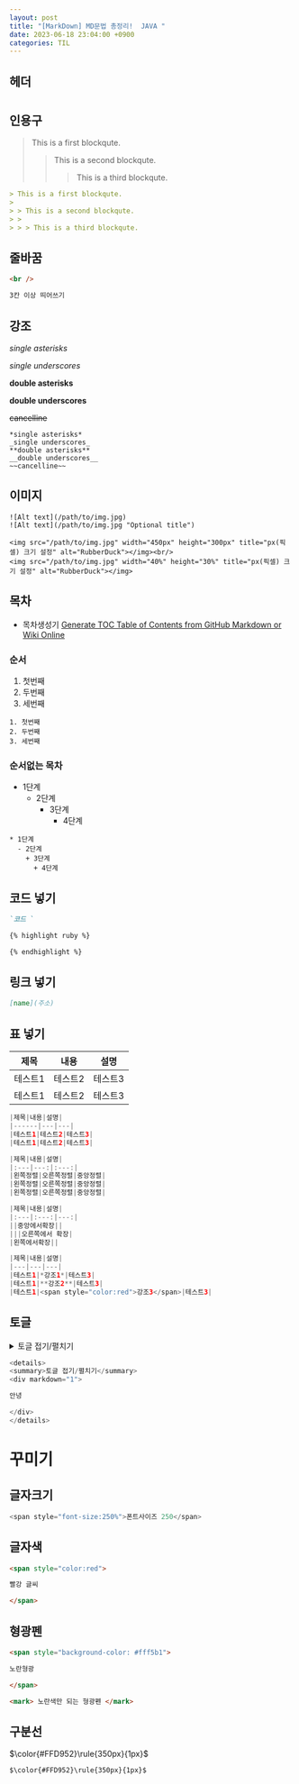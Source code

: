 ```yaml
---
layout: post
title: "[MarkDown] MD문법 총정리!  JAVA "
date: 2023-06-18 23:04:00 +0900
categories: TIL
---
```


## 헤더

#

##

###

####

#####

######

## 인용구

> This is a first blockqute.
>
> > This is a second blockqute.
> >
> > > This is a third blockqute.

```markdown
> This is a first blockqute.
>
> > This is a second blockqute.
> >
> > > This is a third blockqute.
```

## 줄바꿈

```markdown
<br />

3칸 이상 띄어쓰기
```

## 강조

_single asterisks_

_single underscores_

**double asterisks**

**double underscores**

~~cancelline~~

```
*single asterisks*
_single underscores_
**double asterisks**
__double underscores__
~~cancelline~~
```

## 이미지

```
![Alt text](/path/to/img.jpg)
![Alt text](/path/to/img.jpg "Optional title")

<img src="/path/to/img.jpg" width="450px" height="300px" title="px(픽셀) 크기 설정" alt="RubberDuck"></img><br/>
<img src="/path/to/img.jpg" width="40%" height="30%" title="px(픽셀) 크기 설정" alt="RubberDuck"></img>
```

## 목차

- 목차생성기
  [Generate TOC Table of Contents from GitHub Markdown or Wiki Online](https://ecotrust-canada.github.io/markdown-toc/)

### 순서

1. 첫번째
2. 두번째
3. 세번째

```
1. 첫번째
2. 두번째
3. 세번째
```

### 순서없는 목차

- 1단계
  - 2단계
    - 3단계
      - 4단계

```
* 1단계
  - 2단계
    + 3단계
      + 4단계
```

## 코드 넣기

```markdown
`코드 `

{% highlight ruby %}

{% endhighlight %}
```

## 링크 넣기

```markdown
[name](주소)
```

## 표 넣기

| 제목    | 내용    | 설명    |
| ------- | ------- | ------- |
| 테스트1 | 테스트2 | 테스트3 |
| 테스트1 | 테스트2 | 테스트3 |

```java
|제목|내용|설명|
|------|---|---|
|테스트1|테스트2|테스트3|
|테스트1|테스트2|테스트3|

|제목|내용|설명|
|:---|---:|:---:|
|왼쪽정렬|오른쪽정렬|중앙정렬|
|왼쪽정렬|오른쪽정렬|중앙정렬|
|왼쪽정렬|오른쪽정렬|중앙정렬|

|제목|내용|설명|
|:---|:---:|---:|
||중앙에서확장||
|||오른쪽에서 확장|
|왼쪽에서확장||

|제목|내용|설명|
|---|---|---|
|테스트1|*강조1*|테스트3|
|테스트1|**강조2**|테스트3|
|테스트1|<span style="color:red">강조3</span>|테스트3|
```

## 토글

<details>
<summary>토글 접기/펼치기</summary>
<div markdown="1">

안녕

</div>
</details>

```java
<details>
<summary>토글 접기/펼치기</summary>
<div markdown="1">

안녕

</div>
</details>
```

# 꾸미기

## 글자크기

```java
<span style="font-size:250%">폰트사이즈 250</span>
```

## 글자색

```markdown
<span style="color:red">

빨강 글씨

</span>
```

## 형광펜

```markdown
<span style="background-color: #fff5b1">

노란형광

</span>

<mark> 노란색만 되는 형광펜 </mark>
```

## 구분선

$\color{#FFD952}\rule{350px}{1px}$

`$\color{#FFD952}\rule{350px}{1px}$`
